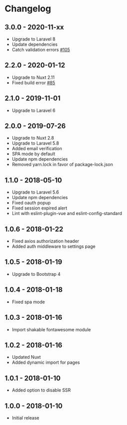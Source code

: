 # Changelog

## 3.0.0 - 2020-11-xx

- Upgrade to Laravel 8
- Update dependencies
- Catch validation errors [#105](https://github.com/cretueusebiu/laravel-nuxt/pull/105)

## 2.2.0 - 2020-01-12

- Upgrade to Nuxt 2.11
- Fixed build error [#85](https://github.com/cretueusebiu/laravel-nuxt/pull/85)

## 2.1.0 - 2019-11-01

- Upgrade to Laravel 6

## 2.0.0 - 2019-07-26

- Upgrade to Nuxt 2.8
- Upgrade to Laravel 5.8
- Added email verification
- SPA mode by default
- Update npm dependencies
- Removed yarn.lock in favor of package-lock.json

## 1.1.0 - 2018-05-10

- Upgrade to Laravel 5.6
- Update npm dependencies
- Fixed oauth popup
- Fixed session expired alert
- Lint with eslint-plugin-vue and eslint-config-standard

## 1.0.6 - 2018-01-22

- Fixed axios authorization header
- Added auth middleware to settings page

## 1.0.5 - 2018-01-19

- Upgrade to Bootstrap 4

## 1.0.4 - 2018-01-18

- Fixed spa mode

## 1.0.3 - 2018-01-16

- Import shakable fontawesome module

## 1.0.2 - 2018-01-16

- Updated Nuxt
- Added dynamic import for pages

## 1.0.1 - 2018-01-10

- Added option to disable SSR

## 1.0.0 - 2018-01-10

- Initial release
